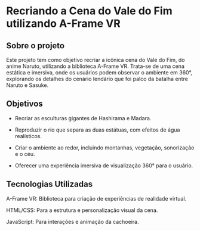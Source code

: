 # Recriando a Cena do Vale do Fim utilizando A-Frame VR

## Sobre o projeto

Este projeto tem como objetivo recriar a icônica cena do Vale do Fim, do anime Naruto, utilizando a biblioteca A-Frame VR. Trata-se de uma cena estática e imersiva, onde os usuários podem observar o ambiente em 360°, explorando os detalhes do cenário lendário que foi palco da batalha entre Naruto e Sasuke.

## Objetivos

* Recriar as esculturas gigantes de Hashirama e Madara.

* Reproduzir o rio que separa as duas estátuas, com efeitos de água realísticos.

* Criar o ambiente ao redor, incluindo montanhas, vegetação, sonorização e o céu.

* Oferecer uma experiência imersiva de visualização 360° para o usuário.

## Tecnologias Utilizadas

A-Frame VR: Biblioteca para criação de experiências de realidade virtual.

HTML/CSS: Para a estrutura e personalização visual da cena.

JavaScript: Para interações e animação da cachoeira.
  

